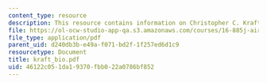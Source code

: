 ```yaml
---
content_type: resource
description: This resource contains information on Christopher C. Kraft Jr.
file: https://ol-ocw-studio-app-qa.s3.amazonaws.com/courses/16-885j-aircraft-systems-engineering-fall-2005/46122c051da19370fbb022a0786bf852_kraft_bio.pdf
file_type: application/pdf
parent_uid: d240db3b-e49a-f071-bd2f-1f257ed6d1c9
resourcetype: Document
title: kraft_bio.pdf
uid: 46122c05-1da1-9370-fbb0-22a0786bf852
---
```

